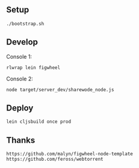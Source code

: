 ## Setup ##

	./bootstrap.sh

## Develop ##

Console 1:

	rlwrap lein figwheel

Console 2:

	node target/server_dev/sharewode_node.js

## Deploy ##

	lein cljsbuild once prod

## Thanks ##

	https://github.com/malyn/figwheel-node-template
	https://github.com/feross/webtorrent

